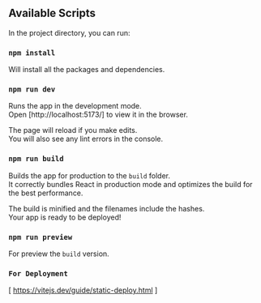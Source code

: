 ## Available Scripts

In the project directory, you can run:

### `npm install`

Will install all the packages and dependencies.

### `npm run dev`

Runs the app in the development mode.\
Open [http://localhost:5173/] to view it in the browser.

The page will reload if you make edits.\
You will also see any lint errors in the console.

### `npm run build`

Builds the app for production to the `build` folder.\
It correctly bundles React in production mode and optimizes the build for the best performance.

The build is minified and the filenames include the hashes.\
Your app is ready to be deployed!

### `npm run preview`

For preview the `build` version.


### `For Deployment`

[ https://vitejs.dev/guide/static-deploy.html ]
